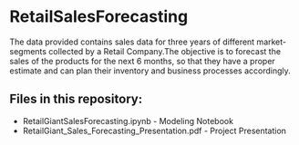 # RetailSalesForecasting
The data provided contains sales data for three years of different market-segments collected by a Retail Company.The objective is to forecast the sales of the products for the next 6 months, so that they have a proper estimate and can plan their inventory and business processes accordingly.

## Files in this repository:
* RetailGiantSalesForecasting.ipynb - Modeling Notebook
* RetailGiant_Sales_Forecasting_Presentation.pdf - Project Presentation
